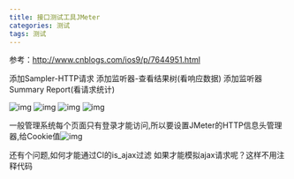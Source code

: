 ```yaml
---
title: 接口测试工具JMeter
categories: 测试
tags: 测试
---
```


参考：http://www.cnblogs.com/ios9/p/7644951.html

添加Sampler-HTTP请求
添加监听器-查看结果树(看响应数据)
添加监听器Summary Report(看请求统计)



![img](/img/JMeter/demo-0.png)
![img](/img/JMeter/demo-1.png)
![img](/img/JMeter/demo-2.png)
![img](/img/JMeter/demo-3.png)


一般管理系统每个页面只有登录才能访问,所以要设置JMeter的HTTP信息头管理器,给Cookie值![img](/img/JMeter/demo-4.png)

还有个问题,如何才能通过CI的is_ajax过滤
如果才能模拟ajax请求呢？这样不用注释代码
